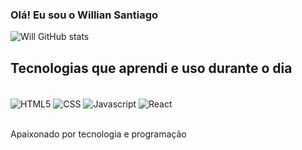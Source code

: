 ### Olá! Eu sou o Willian Santiago

![Will GitHub stats](https://github-readme-stats.vercel.app/api?username=shanesantiago&show_icons=true&theme=radical)


## Tecnologias que aprendi e uso durante o dia

<div style="display: block"> <br/>
 <img align="center" src="https://img.shields.io/badge/HTML5-E34F26?style=for-the-badge&logo=html5&logoColor=white" alt="HTML5"/>
  <img align="center" src="https://img.shields.io/badge/CSS3-1572B6?style=for-the-badge&logo=css3&logoColor=white" alt="CSS"/>
  <img align="center" src="https://img.shields.io/badge/JavaScript-F7DF1E?style=for-the-badge&logo=javascript&logoColor=black" alt="Javascript"/>
  <img align="center" src="https://img.shields.io/badge/React-20232A?style=for-the-badge&logo=react&logoColor=61DAFB" alt="React"/>
<div> <br/>
  
  Apaixonado por tecnologia e programação
  

